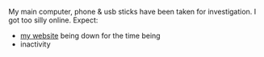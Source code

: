 My main computer, phone & usb sticks have been taken for investigation. I got too silly online.
Expect:
- [my website](https://nexzy.dev/) being down for the time being
- inactivity
